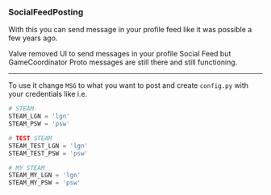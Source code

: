 ### SocialFeedPosting

With this you can send message in your profile feed like it was possible a few years ago.

Valve removed UI to send messages in your profile Social Feed 
but GameCoordinator Proto messages are still there and still functioning. 

---

To use it change `MSG` to what you want to post 
and create `config.py` with your credentials like i.e.

```py
# STEAM
STEAM_LGN = 'lgn'
STEAM_PSW = 'psw'

# TEST STEAM
STEAM_TEST_LGN = 'lgn'
STEAM_TEST_PSW = 'psw'

# MY STEAM
STEAM_MY_LGN = 'lgn'
STEAM_MY_PSW = 'psw'
```
